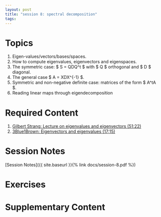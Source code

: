 ```yaml
---
layout: post
title: "session 8: spectral decomposition"
tags:
---
```


# Topics

1. Eigen-values/vectors/bases/spaces.
2. How to compute eigenvalues, eigenvectors and eigenspaces.
3. The symmetric case: $ S = QDQ^t $ with $ Q $ orthogonal and $ D $ diagonal.
4. The general case $ A = XDX^{-1} $.
5. Symmetric and non-negative definite case: matrices of the form $ A^tA $.
6. Reading linear maps through eigendecomposition


# Required Content

1. [Gilbert Strang: Lecture on eigenvalues and eigenvectors (51:22)](https://www.youtube.com/watch?v=cdZnhQjJu4I)
2. [3Blue1Brown: Eigenvectors and eigenvalues (17:15)](https://www.youtube.com/watch?v=PFDu9oVAE-g)


# Session Notes

[Session Notes]({{ site.baseurl }}{% link docs/session-8.pdf  %})


# Exercises


# Supplementary Content
